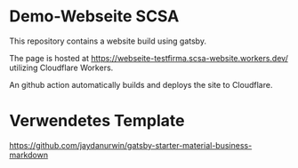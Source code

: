 # Demo-Webseite SCSA

This repository contains a website build using gatsby. 

The page is hosted at https://webseite-testfirma.scsa-website.workers.dev/ utilizing Cloudflare Workers.

An github action automatically builds and deploys the site to Cloudflare.

# Verwendetes Template
https://github.com/jaydanurwin/gatsby-starter-material-business-markdown